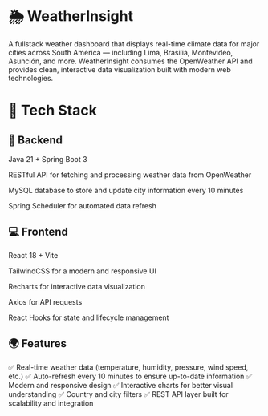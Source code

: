 # 🌦️ WeatherInsight

A fullstack weather dashboard that displays real-time climate data for major cities across South America — including Lima, Brasilia, Montevideo, Asunción, and more.
WeatherInsight consumes the OpenWeather API and provides clean, interactive data visualization built with modern web technologies.

# 🚀 Tech Stack
## 🧠 Backend

Java 21 + Spring Boot 3

RESTful API for fetching and processing weather data from OpenWeather

MySQL database to store and update city information every 10 minutes

Spring Scheduler for automated data refresh

## 💻 Frontend

React 18 + Vite

TailwindCSS for a modern and responsive UI

Recharts for interactive data visualization

Axios for API requests

React Hooks for state and lifecycle management

## 🌍 Features

✅ Real-time weather data (temperature, humidity, pressure, wind speed, etc.)
✅ Auto-refresh every 10 minutes to ensure up-to-date information
✅ Modern and responsive design
✅ Interactive charts for better visual understanding
✅ Country and city filters
✅ REST API layer built for scalability and integration
